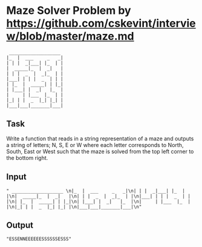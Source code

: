 Maze Solver
Problem by https://github.com/cskevint/interview/blob/master/maze.md
===========

     ___________________
    |_  |  ___     _   _|
    | | |  _|___| |_  | |
    |  _____|_  |  _|   |
    | | |  _  |  _|_  | |
    |___| | | |  _  | | |
    | |_  |  _____| | |_|
    | |___| |  _|   |_  |
    |     | |___  |_  | |
    |_| | |  _  |_| |_| |
    |___|___|_______|___|

Task 
----

Write a function that reads in a string representation of a maze and outputs a string of letters; N, S, E or W where each letter corresponds to North, South, East or West such that the maze is solved from the top left corner to the bottom right.

Input
-----

    " ___________________ \n|_  |  ___     _   _|\n| | |  _|___| |_  | |\n|  _____|_  |  _|   |\n| | |  _  |  _|_  | |\n|___| | | |  _  | | |\n| |_  |  _____| | |_|\n| |___| |  _|   |_  |\n|     | |___  |_  | |\n|_| | |  _  |_| |_| |\n|___|___|_______|___|\n"

Output
------

    "ESSENNEEEEEESSSSSSESSS"